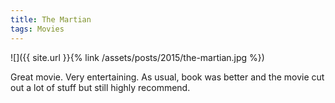 ```yaml
---
title: The Martian
tags: Movies
---
```


![]({{ site.url }}{% link /assets/posts/2015/the-martian.jpg %})

Great movie. Very entertaining. As usual, book was better and the movie cut out a lot of stuff but still highly recommend.
